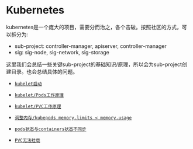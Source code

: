 # Kubernetes

kubernetes是一个庞大的项目，需要分而治之，各个击破。按照社区的方式，可以拆分为: <br>
- sub-project: controller-manager, apiserver, controller-manager
- sig: sig-node, sig-network, sig-storage

这里我们会总结一些关键sub-project的基础知识/原理，所以会为sub-project创建目录。也会总结具体的问题。

- [`kubelet启动`](kubelet/startup.md)
- [`kubelet/Pods工作原理`](kubelet/pods.md)
- [`kubelet/PVC工作原理`](kubelet/pvc.md)

- [`调整内存/kubepods memory.limits < memory.usage`](kubelet/memory.md)
- [`pods状态与containers状态不同步`](kubelet/pods-containers.md)
- [`PVC无法挂载`](kubelet/pvc-mount.md)